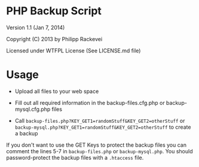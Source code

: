# PHP Backup Script

Version 1.1 (Jan 7, 2014)

Copyright (C) 2013 by Philipp Rackevei

Licensed under WTFPL License (See LICENSE.md file)

# Usage

* Upload all files to your web space

* Fill out all required information in the backup-files.cfg.php or backup-mysql.cfg.php files

* Call `backup-files.php?KEY_GET1=randomStuff&KEY_GET2=otherStuff` or `backup-mysql.php?KEY_GET1=randomStuff&KEY_GET2=otherStuff` to create a backup

If you don't want to use the GET Keys to protect the backup files you can comment the lines 5-7 in `backup-files.php` or `backup-mysql.php`.
You should password-protect the backup files with a `.htaccess` file.
